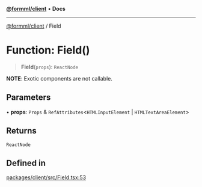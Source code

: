 [**@formml/client**](../README.md) • **Docs**

---

[@formml/client](../globals.md) / Field

# Function: Field()

> **Field**(`props`): `ReactNode`

**NOTE**: Exotic components are not callable.

## Parameters

• **props**: `Props` & `RefAttributes`\<`HTMLInputElement` \| `HTMLTextAreaElement`\>

## Returns

`ReactNode`

## Defined in

[packages/client/src/Field.tsx:53](https://github.com/formml/formml/blob/5c707903361ee929472a81de07fd0204242687ee/packages/client/src/Field.tsx#L53)
